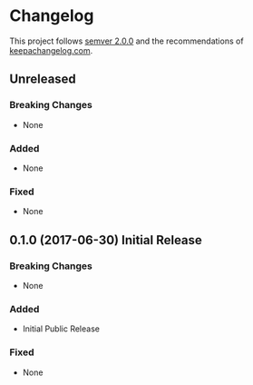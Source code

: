 # Changelog

This project follows [semver 2.0.0](http://semver.org/spec/v2.0.0.html) and the
recommendations of [keepachangelog.com](http://keepachangelog.com/).

## Unreleased

### Breaking Changes

- None

### Added

- None

### Fixed

- None

## 0.1.0 (2017-06-30) Initial Release

### Breaking Changes

- None

### Added

- Initial Public Release

### Fixed

- None

